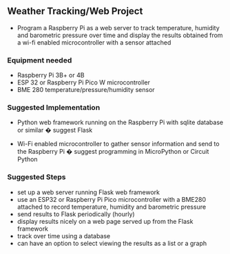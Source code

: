 ## Weather Tracking/Web Project

* Program a Raspberry Pi as a web server to track temperature, humidity and barometric pressure over time and display the results obtained from a wi-fi enabled microcontroller with a sensor attached

### Equipment needed

* Raspberry Pi 3B+ or 4B
* ESP 32 or Raspberry Pi Pico W microcontroller
* BME 280 temperature/pressure/humidity sensor

### Suggested Implementation

* Python web framework running on the Raspberry Pi with sqlite database or similar � suggest Flask

* Wi-Fi enabled microcontroller to gather sensor information and send to the Raspberry Pi � suggest programming in MicroPython or Circuit Python

### Suggested Steps

* set up a web server running Flask web framework
* use an ESP32 or Raspberry Pi Pico microcontroller with a BME280 attached to record temperature, humidity and barometric pressure
* send results to Flask periodically (hourly)
* display results nicely on a web page served up from the Flask framework
* track over time using a database
* can have an option to select viewing the results as a list or a graph

